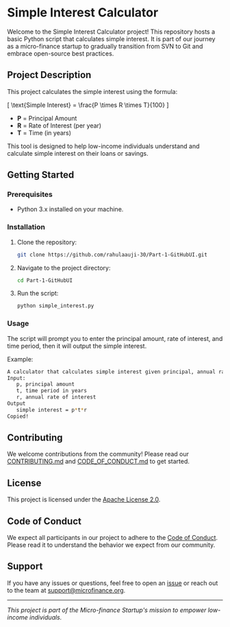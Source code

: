 # Simple Interest Calculator

Welcome to the Simple Interest Calculator project! This repository hosts a basic Python script that calculates simple interest. It is part of our journey as a micro-finance startup to gradually transition from SVN to Git and embrace open-source best practices.

## Project Description

This project calculates the simple interest using the formula:

\[ \text{Simple Interest} = \frac{P \times R \times T}{100} \]

- **P** = Principal Amount
- **R** = Rate of Interest (per year)
- **T** = Time (in years)

This tool is designed to help low-income individuals understand and calculate simple interest on their loans or savings.

## Getting Started

### Prerequisites

- Python 3.x installed on your machine.

### Installation

1. Clone the repository:

   ```bash
   git clone https://github.com/rahulaauji-30/Part-1-GitHubUI.git
   ```

2. Navigate to the project directory:

   ```bash
   cd Part-1-GitHubUI
   ```

3. Run the script:

   ```bash
   python simple_interest.py
   ```

### Usage

The script will prompt you to enter the principal amount, rate of interest, and time period, then it will output the simple interest.

Example:

```bash
A calculator that calculates simple interest given principal, annual rate of interest and time period in years.
Input:
   p, principal amount
   t, time period in years
   r, annual rate of interest
Output
   simple interest = p*t*r
Copied!

```

## Contributing

We welcome contributions from the community! Please read our [CONTRIBUTING.md](CONTRIBUTING.md) and [CODE_OF_CONDUCT.md](CODE_OF_CONDUCT.md) to get started.

## License

This project is licensed under the [Apache License 2.0](LICENSE).

## Code of Conduct

We expect all participants in our project to adhere to the [Code of Conduct](CODE_OF_CONDUCT.md). Please read it to understand the behavior we expect from our community.

## Support

If you have any issues or questions, feel free to open an [issue](https://github.com/rahulaauji-30/Part-1-GitHubUI.git/issues) or reach out to the team at support@microfinance.org.

---

*This project is part of the Micro-finance Startup's mission to empower low-income individuals.*
```
